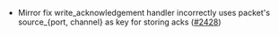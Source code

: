 *   Mirror fix write\_acknowledgement handler incorrectly uses packet's source\_{port, channel} as key for storing acks
    ([#2428](https://github.com/informalsystems/ibc-rs/issues/2428))
